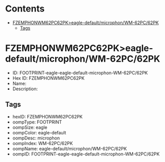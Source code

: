 



Contents
========

* [FZEMPHONWM62PC62PK>eagle-default/microphon/WM-62PC/62PK](#fzemphonwm62pc62pkeagle-defaultmicrophonwm-62pc62pk)
	* [Tags](#tags)

# FZEMPHONWM62PC62PK>eagle-default/microphon/WM-62PC/62PK

- ID: FOOTPRINT-eagle-eagle-default-microphon-WM-62PC/62PK
- Hex ID: FZEMPHONWM62PC62PK
- Name: 
- Description: 

## Tags

- hexID: FZEMPHONWM62PC62PK
- oompType: FOOTPRINT
- oompSize: eagle
- oompColor: eagle-default
- oompDesc: microphon
- oompIndex: WM-62PC/62PK
- oompName: eagle-default/microphon/WM-62PC/62PK
- oompID: FOOTPRINT-eagle-eagle-default-microphon-WM-62PC/62PK

